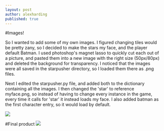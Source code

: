```yaml
---
layout: post
author: alexharding
published: true
---
```


#Images!

So I wanted to add some of my own images. I figured changing tiles would be pretty zany, so I decided to make the stars my face, and the player default Batman. I used photoshop's magnet lasso to quickly cut each out of a picture, and pasted them into a new image with the right size (50px/80px) and deleted the background for transparency. I noticed that the images were all saved in the starpusher directory, so I loaded them there as .png files. 

Next I edited the starpusher.py file, and added both to the dictionary containing all the images. I then changed the 'star' to reference myface.png, so instead of having to change every instance in the game, every time it calls for 'star' it instead loads my face. I also added batman as the first character entry, so it would load by default.

![](http://i.imgur.com/xyr0sfg.jpg)

#Final product
![](http://i.imgur.com/srY0n7Y.jpg)
